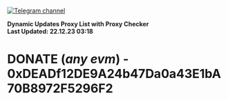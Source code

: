 [![Telegram channel](https://img.shields.io/endpoint?url=https://runkit.io/damiankrawczyk/telegram-badge/branches/master?url=https://t.me/n4z4v0d)](https://t.me/n4z4v0d) 

**Dynamic Updates Proxy List with Proxy Checker**  
**Last Updated: 22.12.23 03:18**

# DONATE (_any evm_) - 0xDEADf12DE9A24b47Da0a43E1bA70B8972F5296F2

